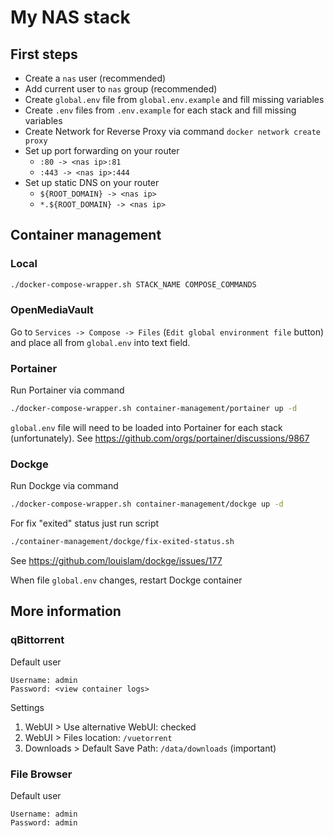 # My NAS stack

## First steps

- Create a `nas` user (recommended)
- Add current user to `nas` group (recommended)
- Create `global.env` file from `global.env.example` and fill missing variables
- Create `.env` files from `.env.example` for each stack and fill missing variables
- Create Network for Reverse Proxy via command `docker network create proxy`
- Set up port forwarding on your router
    - `:80 -> <nas ip>:81`
    - `:443 -> <nas ip>:444`
- Set up static DNS on your router
    - `${ROOT_DOMAIN} -> <nas ip>`
    - `*.${ROOT_DOMAIN} -> <nas ip>`

## Container management

### Local

```sh
./docker-compose-wrapper.sh STACK_NAME COMPOSE_COMMANDS
```

### OpenMediaVault

Go to `Services -> Compose -> Files` (`Edit global environment file` button) and place all from `global.env` into text field.

### Portainer

Run Portainer via command

```sh
./docker-compose-wrapper.sh container-management/portainer up -d
```

`global.env` file will need to be loaded into Portainer for each stack (unfortunately). See https://github.com/orgs/portainer/discussions/9867

### Dockge

Run Dockge via command

```sh
./docker-compose-wrapper.sh container-management/dockge up -d
```

For fix "exited" status just run script

```sh
./container-management/dockge/fix-exited-status.sh
```

See https://github.com/louislam/dockge/issues/177

When file `global.env` changes, restart Dockge container

## More information

### qBittorrent

Default user

```
Username: admin
Password: <view container logs>
```

Settings
1. WebUI > Use alternative WebUI: checked
2. WebUI > Files location: `/vuetorrent`
3. Downloads > Default Save Path: `/data/downloads` (important)

### File Browser

Default user

```
Username: admin
Password: admin
```
